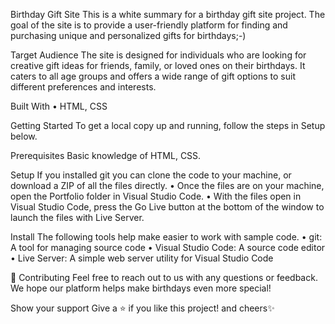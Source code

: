 Birthday Gift Site
This is a white summary for a birthday gift site project. The goal of the site is to provide a user-friendly platform for finding and purchasing unique and personalized gifts for birthdays;-)

Target Audience
The site is designed for individuals who are looking for creative gift ideas for friends, family, or loved ones on their birthdays. It caters to all age groups and offers a wide range of gift options to suit different preferences and interests.

Built With
•	HTML, CSS

Getting Started
To get a local copy up and running, follow the steps in Setup below.

Prerequisites
Basic knowledge of HTML, CSS.

Setup
If you installed git you can clone the code to your machine, or download a ZIP of all the files directly.
•	Once the files are on your machine, open the Portfolio folder in Visual Studio Code.
•	With the files open in Visual Studio Code, press the Go Live button at the bottom of the window to launch the files with Live Server.

Install
The following tools help make easier to work with sample code.
•	git: A tool for managing source code
•	Visual Studio Code: A source code editor
•	Live Server: A simple web server utility for Visual Studio Code

🤝 Contributing
Feel free to reach out to us with any questions or feedback. We hope our platform helps make birthdays even more special!

Show your support
Give a ⭐️ if you like this project! and cheers✨
